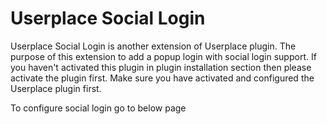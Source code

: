 # Userplace Social Login

Userplace Social Login is another extension of Userplace plugin. The purpose of this extension to add a popup login with social login support. If you haven't activated this plugin in plugin installation section then please activate the plugin first. Make sure you have activated and configured the Userplace plugin first. 

To configure social login go to below page



